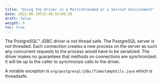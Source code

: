 ```yaml
---
title: "Using the Driver in a Multithreaded or a Servlet Environment"
date: 2022-06-19T22:46:55+05:30
draft: false
weight: 9
toc: true
---
```


The PostgreSQL™ JDBC driver is not thread safe. The PostgreSQL server is not threaded. Each connection creates a new process on the server as such any concurrent requests to the process would have to be serialized. The driver makes no guarantees that methods on connections are synchronized. It will be up to the caller to synchronize calls to the driver.

A notable exception is `org/postgresql/jdbc/TimestampUtils.java` which is threadsafe.
